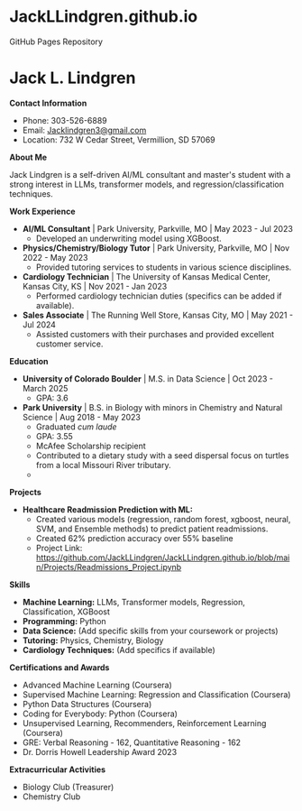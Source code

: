 # JackLLindgren.github.io
GitHub Pages Repository

# Jack L. Lindgren

**Contact Information**

* Phone: 303-526-6889
* Email: Jacklindgren3@gmail.com
* Location: 732 W Cedar Street, Vermillion, SD 57069

**About Me**

Jack Lindgren is a self-driven AI/ML consultant and master's student with a strong interest in LLMs, transformer models, and regression/classification techniques.

**Work Experience**

* **AI/ML Consultant** | Park University, Parkville, MO | May 2023 - Jul 2023
    * Developed an underwriting model using XGBoost. 
* **Physics/Chemistry/Biology Tutor** | Park University, Parkville, MO | Nov 2022 - May 2023
    * Provided tutoring services to students in various science disciplines.
* **Cardiology Technician** | The University of Kansas Medical Center, Kansas City, KS | Nov 2021 - Jan 2023
    * Performed cardiology technician duties (specifics can be added if available).
* **Sales Associate** | The Running Well Store, Kansas City, MO | May 2021 - Jul 2024
    * Assisted customers with their purchases and provided excellent customer service.

**Education**

* **University of Colorado Boulder** | M.S. in Data Science | Oct 2023 - March 2025
    * GPA: 3.6
* **Park University** | B.S. in Biology with minors in Chemistry and Natural Science | Aug 2018 - May 2023
    * Graduated *cum laude*
    * GPA: 3.55
    * McAfee Scholarship recipient
    * Contributed to a dietary study with a seed dispersal focus on turtles from a local Missouri River tributary.
    * 
**Projects**

* **Healthcare Readmission Prediction with ML:** 
    * Created various models (regression, random forest, xgboost, neural, SVM, and Ensemble methods) to predict patient readmissions.
    * Created 62% prediction accuracy over 55% baseline
    * Project Link: https://github.com/JackLLindgren/JackLLindgren.github.io/blob/main/Projects/Readmissions_Project.ipynb

**Skills**

* **Machine Learning:**  LLMs, Transformer models, Regression, Classification, XGBoost
* **Programming:** Python
* **Data Science:**  (Add specific skills from your coursework or projects)
* **Tutoring:** Physics, Chemistry, Biology
* **Cardiology Techniques:** (Add specifics if available) 

**Certifications and Awards**

* Advanced Machine Learning (Coursera)
* Supervised Machine Learning: Regression and Classification (Coursera)
* Python Data Structures (Coursera)
* Coding for Everybody: Python (Coursera)
* Unsupervised Learning, Recommenders, Reinforcement Learning (Coursera)
* GRE: Verbal Reasoning - 162, Quantitative Reasoning - 162
* Dr. Dorris Howell Leadership Award 2023

**Extracurricular Activities**

* Biology Club (Treasurer)
* Chemistry Club
